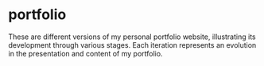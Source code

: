 # portfolio
These are different versions of my personal portfolio website, illustrating its development through various stages. Each iteration represents an evolution in the presentation and content of my portfolio.
